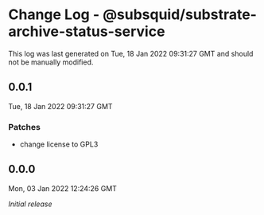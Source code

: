 # Change Log - @subsquid/substrate-archive-status-service

This log was last generated on Tue, 18 Jan 2022 09:31:27 GMT and should not be manually modified.

## 0.0.1
Tue, 18 Jan 2022 09:31:27 GMT

### Patches

- change license to GPL3

## 0.0.0
Mon, 03 Jan 2022 12:24:26 GMT

_Initial release_

